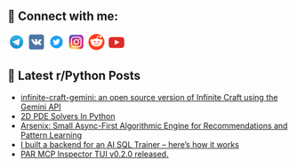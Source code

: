 ## 🔎 Connect with me:
[<img src="https://github.com/bullbesh/bullbesh/blob/main/images/Telegram.png" width="32" height="32" />](https://t.me/bullbesh)
[<img src="https://github.com/bullbesh/bullbesh/blob/main/images/VK.png" width="32" height="32" />](https://vk.com/bullbesh)
[<img src="https://github.com/bullbesh/bullbesh/blob/main/images/Twitter.png" width="32" height="32" />](https://twitter.com/bullbesh1)
[<img src="https://github.com/bullbesh/bullbesh/blob/main/images/Instagram.png" width="32" height="32" />](https://www.instagram.com/bullbesh)
[<img src="https://github.com/bullbesh/bullbesh/blob/main/images/Reddit.png" width="32" height="32" />](https://www.reddit.com/user/bullbesh)
[<img src="https://github.com/bullbesh/bullbesh/blob/main/images/YouTube.png" width="32" height="32" />](https://www.youtube.com/channel/UCtfjRs6uzgq5mfm8S06WTcg)

## 📕 Latest r/Python Posts
<!-- BLOG-POST-LIST:START -->
- [infinite-craft-gemini: an open source version of Infinite Craft using the Gemini API](https://www.reddit.com/r/Python/comments/1matqbx/infinitecraftgemini_an_open_source_version_of/)
- [2D PDE Solvers In Python](https://www.reddit.com/r/Python/comments/1mat3js/2d_pde_solvers_in_python/)
- [Arsenix: Small Async-First Algorithmic Engine for Recommendations and Pattern Learning](https://www.reddit.com/r/Python/comments/1maslkc/arsenix_small_asyncfirst_algorithmic_engine_for/)
- [I built a backend for an AI SQL Trainer – here’s how it works](https://www.reddit.com/r/Python/comments/1mar8xv/i_built_a_backend_for_an_ai_sql_trainer_heres_how/)
- [PAR MCP Inspector TUI v0.2.0 released.](https://www.reddit.com/r/Python/comments/1mapwjr/par_mcp_inspector_tui_v020_released/)
<!-- BLOG-POST-LIST:END -->
